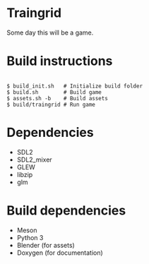 # Traingrid

Some day this will be a game.

# Build instructions

```

$ build_init.sh   # Initialize build folder
$ build.sh        # Build game
$ assets.sh -b    # Build assets
$ build/traingrid # Run game

```

# Dependencies

- SDL2
- SDL2_mixer
- GLEW
- libzip
- glm

# Build dependencies

- Meson
- Python 3
- Blender (for assets)
- Doxygen (for documentation)
